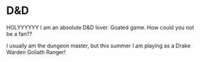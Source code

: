 # D&D

HOLYYYYYY I am an absolute D&D lover. Goated game. How could you not be a fan??

I usually am the dungeon master, but this summer I am playing as a Drake Warden Goliath Ranger!